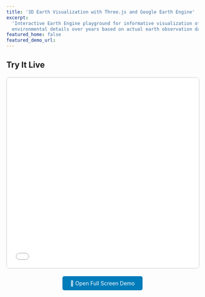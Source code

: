 ```yaml
---
title: '3D Earth Visualization with Three.js and Google Earth Engine'
excerpt:
  'Interactive Earth Engine playground for informative visualization of
  environmental details over years based on actual earth observation data.'
featured_home: false
featured_demo_url:
---
```


## Try It Live

<div style="text-align: center; margin: 20px 0;">
  <iframe
    src="/assets/demos/earth-visualize/index.html"
    width="100%"
    height="500px"
    style="border: 1px solid #ccc; border-radius: 8px;"
    frameborder="0">
    Your browser does not support iframes.
    <a href="/assets/demos/earth-visualize/index.html" target="_blank">Open demo in new window</a>
  </iframe>
</div>

<div style="text-align: center; margin: 10px 0;">
  <a href="/assets/demos/earth-visualize/index.html" target="_blank" style="display: inline-block; padding: 10px 20px; background-color: #007cba; color: white; text-decoration: none; border-radius: 5px;">🚀 Open Full Screen Demo</a>
</div>
